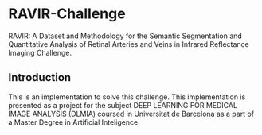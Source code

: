 # RAVIR-Challenge
RAVIR: A Dataset and Methodology for the Semantic Segmentation and Quantitative Analysis of Retinal Arteries and Veins in Infrared Reflectance Imaging Challenge.

## Introduction

This is an implementation to solve this challenge. This implementation is presented as a project for the subject DEEP LEARNING FOR MEDICAL IMAGE ANALYSIS (DLMIA) coursed in Universitat de Barcelona as a part of a Master Degree in Artificial Inteligence. 
